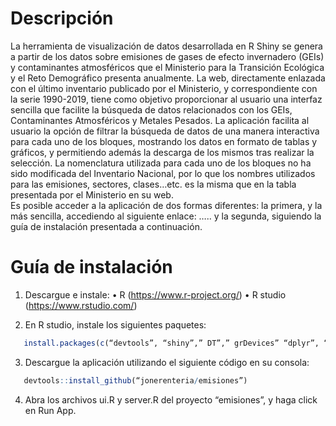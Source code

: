 <!-- ------------------------>
<!-- ------------------------>
# <a name="[Descripción]"></a>Descripción
<!-- ------------------------>
<!-- ------------------------>

La herramienta de visualización de datos desarrollada en R Shiny se genera a partir de los datos sobre emisiones de gases de efecto invernadero (GEIs) y contaminantes atmosféricos que el Ministerio para la Transición Ecológica y el Reto Demográfico presenta anualmente. La web, directamente enlazada con el último inventario publicado por el Ministerio, y correspondiente con la serie 1990-2019, tiene como objetivo proporcionar al usuario una interfaz sencilla que facilite la búsqueda de datos relacionados con los GEIs, Contaminantes Atmosféricos y Metales Pesados. 
La aplicación facilita al usuario la opción de filtrar la búsqueda de datos de una manera interactiva para cada uno de los bloques, mostrando los datos en formato de tablas y gráficos, y permitiendo además la descarga de los mismos tras realizar la selección. 
La nomenclatura utilizada para cada uno de los bloques no ha sido modificada del Inventario Nacional, por lo que los nombres utilizados para las emisiones, sectores, clases…etc. es la misma que en la tabla presentada por el Ministerio en su web.  
Es posible acceder a la aplicación de dos formas diferentes: la primera, y la más sencilla, accediendo al siguiente enlace: ….. y la segunda, siguiendo la guía de instalación presentada a continuación. 


<!-- ------------------------>
<!-- ------------------------>
# <a name="[Guía de instalación]"></a>Guía de instalación
<!-- ------------------------>
<!-- ------------------------>

1.	Descargue e instale: 
•	R (https://www.r-project.org/)
•	R studio (https://www.rstudio.com/)

2.	En R studio, instale los siguientes paquetes: 
```r
   install.packages(c(“devtools”, “shiny”,” DT”,” grDevices” “dplyr”, “tidyr”, “ggplot2”)
```

3.	Descargue la aplicación utilizando el siguiente código en su consola: 

```r
   devtools::install_github(“jonerenteria/emisiones”)
```

4.	Abra los archivos ui.R y server.R del proyecto “emisiones”, y haga click en Run App. 
